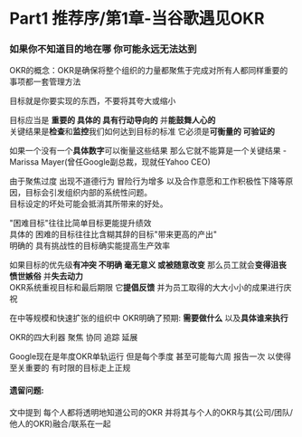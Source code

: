 # Part1 推荐序/第1章-当谷歌遇见OKR
### 如果你不知道目的地在哪 你可能永远无法达到

OKR的概念：OKR是确保将整个组织的力量都聚焦于完成对所有人都同样重要的事项都一套管理方法

目标就是你要实现的东西，不要将其夸大或缩小

目标应当是 **重要的 具体的 具有行动导向的** 并**能鼓舞人心的**  
关键结果是**检查**和**监控**我们如何达到目标的标准 它必须是**可衡量的 可验证的**

如果一个没有一个**具体数字**可以衡量这些结果 那么它就不能算是一个关键结果 - Marissa Mayer(曾任Google副总裁，现就任Yahoo CEO)

由于聚焦过度 出现不道德行为 冒险行为增多 以及合作意愿和工作积极性下降等原因，目标会引发组织内部的系统性问题。  
目标设定的坏处可能会抵消其所带来的好处。

"困难目标"往往比简单目标更能提升绩效  
具体的 困难的目标往往比含糊其辞的目标"带来更高的产出"  
明确的 具有挑战性的目标确实能提高生产效率

如果目标的优先级**有冲突 不明确 毫无意义 或被随意改变** 那么员工就会**变得沮丧 愤世嫉俗** 并**失去动力**  
OKR系统重视目标和最后期限 它**提倡反馈** 并为员工取得的大大小小的成果进行庆祝

在中等规模和快速扩张的组织中 OKR明确了预期: **需要做什么** 以及**具体谁来执行**

OKR的四大利器 聚焦 协同 追踪 延展

Google现在是年度OKR单轨运行 但是每个季度 甚至可能每六周 报告一次 以使得至关重要的 有时限的目标走上正规

#### **遗留问题**:  
文中提到 每个人都将透明地知道公司的OKR 并将其与个人的OKR与其(公司/团队/他人的OKR)融合/联系在一起
